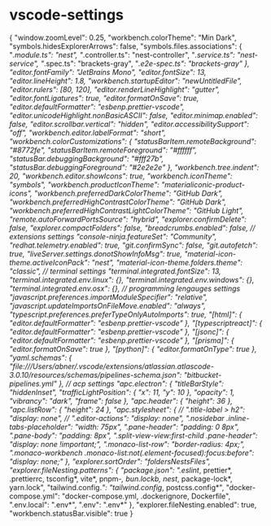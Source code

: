 # vscode-settings
{
  "window.zoomLevel": 0.25,
  "workbench.colorTheme": "Min Dark",
  "symbols.hidesExplorerArrows": false,
  "symbols.files.associations": {
    "*.module.ts": "nest",
    "*.controller.ts": "nest-controller",
    "*.service.ts": "nest-service",
    "*.spec.ts": "brackets-gray",
    "*.e2e-spec.ts": "brackets-gray"
  },
  "editor.fontFamily": "JetBrains Mono",
  "editor.fontSize": 13,
  "editor.lineHeight": 1.8,
  "workbench.startupEditor": "newUntitledFile",
  "editor.rulers": [80, 120],
  "editor.renderLineHighlight": "gutter",
  "editor.fontLigatures": true,
  "editor.formatOnSave": true,
  "editor.defaultFormatter": "esbenp.prettier-vscode",
  "editor.unicodeHighlight.nonBasicASCII": false,
  "editor.minimap.enabled": false,
  "editor.scrollbar.vertical": "hidden",
  "editor.accessibilitySupport": "off",
  "workbench.editor.labelFormat": "short",
  "workbench.colorCustomizations": {
    "statusBarItem.remoteBackground": "#8772fe",
    "statusBarItem.remoteForeground": "#ffffff",
    "statusBar.debuggingBackground": "#fff27b",
    "statusBar.debuggingForeground": "#2e2e2e"
  },
  "workbench.tree.indent": 20,
  "workbench.editor.showIcons": true,
  "workbench.iconTheme": "symbols",
  "workbench.productIconTheme": "materialiconic-product-icons",
  "workbench.preferredDarkColorTheme": "GitHub Dark",
  "workbench.preferredHighContrastColorTheme": "GitHub Dark",
  "workbench.preferredHighContrastLightColorTheme": "GitHub Light",
  "remote.autoForwardPortsSource": "hybrid",
  "explorer.confirmDelete": false,
  "explorer.compactFolders": false,
  "breadcrumbs.enabled": false,
  // extensions settings
  "console-ninja.featureSet": "Community",
  "redhat.telemetry.enabled": true,
  "git.confirmSync": false,
  "git.autofetch": true,
  "liveServer.settings.donotShowInfoMsg": true,
  "material-icon-theme.activeIconPack": "nest",
  "material-icon-theme.folders.theme": "classic",
  // terminal settings
  "terminal.integrated.fontSize": 13,
  "terminal.integrated.env.linux": {},
  "terminal.integrated.env.windows": {},
  "terminal.integrated.env.osx": {},
  // programming lengauges settings
  "javascript.preferences.importModuleSpecifier": "relative",
  "javascript.updateImportsOnFileMove.enabled": "always",
  "typescript.preferences.preferTypeOnlyAutoImports": true,
  "[html]": {
    "editor.defaultFormatter": "esbenp.prettier-vscode"
  },
  "[typescriptreact]": {
    "editor.defaultFormatter": "esbenp.prettier-vscode"
  },
  "[jsonc]": {
    "editor.defaultFormatter": "esbenp.prettier-vscode"
  },
  "[prisma]": {
    "editor.formatOnSave": true
  },
  "[python]": {
    "editor.formatOnType": true
  },
  "yaml.schemas": {
    "file:///Users/abner/.vscode/extensions/atlassian.atlascode-3.0.10/resources/schemas/pipelines-schema.json": "bitbucket-pipelines.yml"
  },
  // acp settings
  "apc.electron": {
    "titleBarStyle": "hiddenInset",
    "trafficLightPosition": {
      "x": 11,
      "y": 10
    },
    "opacity": 1,
    "vibrancy": "dark",
    "frame": false
  },
  "apc.header": {
    "height": 36
  },
  "apc.listRow": {
    "height": 24
  },
  "apc.stylesheet": {
    // ".title-label > h2": "display: none",
    // ".editor-actions": "display: none",
    ".nosidebar .inline-tabs-placeholder": "width: 75px",
    ".pane-header": "padding: 0 8px",
    ".pane-body": "padding: 8px",
    ".split-view-view:first-child .pane-header": "display: none !important;",
    ".monaco-list-row": "border-radius: 4px;",
    ".monaco-workbench .monaco-list:not(.element-focused):focus:before": "display: none;"
  },
  "explorer.sortOrder": "foldersNestsFiles",
  "explorer.fileNesting.patterns": {
    "package.json": ".eslint*, prettier*, .prettierrc, tsconfig*, vite*, pnpm-*, bun.lockb, nest*, package-lock*, yarn.lock",
    "tailwind.config.*": "tailwind.config*, postcss.config*",
    "docker-compose.yml": "docker-compose.yml, .dockerignore, Dockerfile",
    ".env.local": ".env*",
    ".env": ".env*"
  },
  "explorer.fileNesting.enabled": true,
  "workbench.statusBar.visible": true
}
